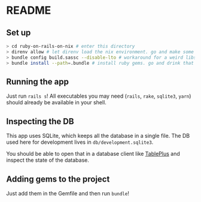 # README

## Set up

``` sh
> cd ruby-on-rails-on-nix # enter this directory
> direnv allow # let direnv load the nix environment. go and make some coffee
> bundle config build.sassc --disable-lto # workaround for a weird libsass bug when using nix
> bundle install --path=.bundle # install ruby gems. go and drink that coffee
```

## Running the app

Just run `rails s`! All executables you may need (`rails`, `rake`, `sqlite3`, `yarn`) should already be available in your shell.

## Inspecting the DB

This app uses SQLite, which keeps all the database in a single file. The DB used here for development lives in `db/development.sqlite3`.

You should be able to open that in a database client like [TablePlus](https://tableplus.com/) and inspect the state of the database.

## Adding gems to the project

Just add them in the Gemfile and then run `bundle`!
